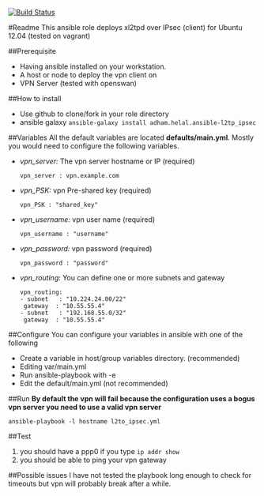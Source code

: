 [![Build Status](https://travis-ci.org/ahelal/ansible-l2tp_ipsec.svg?branch=master)](https://travis-ci.org/ahelal/ansible-l2tp_ipsec)

#Readme
This ansible role deploys xl2tpd over IPsec (client) for Ubuntu 12.04 (tested on vagrant)

##Prerequisite
* Having ansible installed on your workstation. 
* A host or node to deploy the vpn client on
* VPN Server (tested with openswan)

##How to install
* Use github to clone/fork in your role directory
* ansible galaxy ```ansible-galaxy install adham.helal.ansible-l2tp_ipsec ```

##Variables 
  All the default variables are located **defaults/main.yml**. Mostly you would need to configure the following variables. 

  - *vpn_server:* The vpn server hostname or IP (required)

    ```vpn_server : vpn.example.com```

  - *vpn_PSK:* vpn Pre-shared key (required)

    ```vpn_PSK : "shared_key"```
  
  - *vpn_username:* vpn user name (required)

    ```vpn_username : "username"```
    
  - *vpn_password:* vpn password (required)

    ```vpn_password : "password"```  
    
  - *vpn_routing:* You can define one or more subnets and gateway
 
      ```
     vpn_routing:
     - subnet   : "10.224.24.00/22"
       gateway  : "10.55.55.4"
     - subnet   : "192.168.55.0/32"
       gateway  : "10.55.55.4"
      ```
##Configure
You can configure your variables in ansible with one of the following

 * Create a variable in host/group variables directory. (recommended)
 * Editing var/main.yml
 * Run ansible-playbook with -e
 * Edit the default/main.yml (not recommended)

##Run
**By default the vpn will fail because the configuration uses a bogus vpn server you need to use a valid vpn server**
    
  ```ansible-playbook -l hostname l2to_ipsec.yml```

##Test
 1. you should have a ppp0 if you type ```ip addr show```
 2. you should be able to ping your vpn gateway 

##Possible issues
I have not tested the playbook long enough to check for timeouts but vpn will probably break after a while. 
